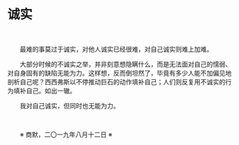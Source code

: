 # 诚实

&emsp;&emsp;

&emsp;&emsp;最难的事莫过于诚实，对他人诚实已经很难，对自己诚实则难上加难。

&emsp;&emsp;大部分时候的不诚实之举，并非刻意想隐瞒什么，而是无法面对自己的懦弱、对自身固有的缺陷无能为力。这样想，反而倒坦然了，毕竟有多少人能不加偏见地剖析自己呢？西西弗斯以不停推动巨石的动作填补自己；人们则反复用不诚实的行为填补自己。如出一辙。

&emsp;&emsp;我对自己诚实，但同时也无能为力。

&emsp;&emsp;

&emsp;&emsp;※ 商默，二〇一九年八月十二日 ※